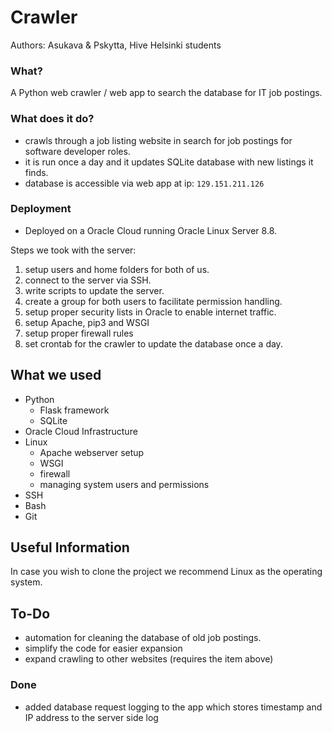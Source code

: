 # Crawler
Authors: Asukava & Pskytta, Hive Helsinki students

### What?
A Python web crawler / web app to search the database for IT job postings.

### What does it do?
- crawls through a job listing website in search for job postings for
software developer roles.
- it is run once a day and it updates SQLite database with new listings it finds.
- database is accessible via web app at ip: `129.151.211.126`

### Deployment
- Deployed on a Oracle Cloud running Oracle Linux Server 8.8.

Steps we took with the server:
1. setup users and home folders for both of us.
2. connect to the server via SSH.
3. write scripts to update the server.
4. create a group for both users to facilitate permission handling.
6. setup proper security lists in Oracle to enable internet traffic.
8. setup Apache, pip3 and WSGI
9. setup proper firewall rules
10. set crontab for the crawler to update the database once a day.

## What we used
- Python
    - Flask framework
    - SQLite
- Oracle Cloud Infrastructure
- Linux
    - Apache webserver setup
    - WSGI
    - firewall
    - managing system users and permissions
- SSH
- Bash
- Git

## Useful Information

In case you wish to clone the project we recommend Linux as the operating system.

## To-Do

- automation for cleaning the database of old job postings.
- simplify the code for easier expansion
- expand crawling to other websites (requires the item above)

### Done

- added database request logging to the app which stores timestamp and IP address to the server side log

